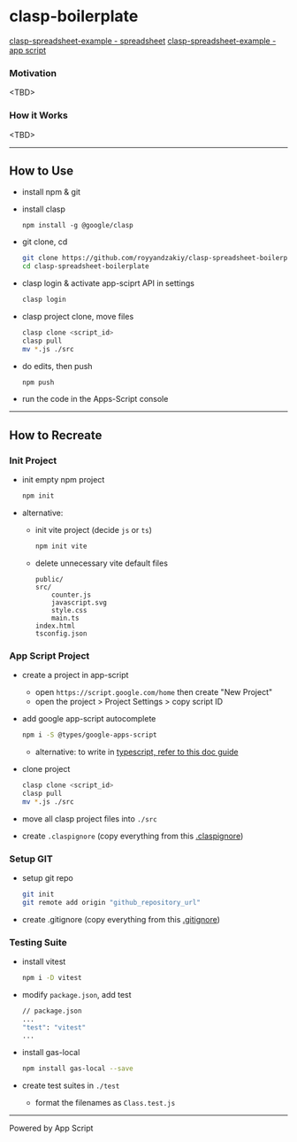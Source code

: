 # clasp-boilerplate

[clasp-spreadsheet-example - spreadsheet](https://docs.google.com/spreadsheets/d/1GrbSH2AoUBIbndqOf6yB3LvCTnx49-3tWq242SZxwdI/edit)
[clasp-spreadsheet-example - app script](https://script.google.com/home/projects/1FghjX0N_4darjheBl-3ZlOVi-MXS4yJWHVKit_3hMPnUD42zI2taKUG_/edit)

### Motivation
\<TBD\>

### How it Works
\<TBD\>

---

## How to Use
- install npm & git
- install clasp

    `npm install -g @google/clasp`

- git clone, cd
    ```bash
    git clone https://github.com/royyandzakiy/clasp-spreadsheet-boilerplate.git
    cd clasp-spreadsheet-boilerplate
    ```

- clasp login & activate app-sciprt API in settings
    ```bash
    clasp login
    ```

- clasp project clone, move files
    ```bash
    clasp clone <script_id>
    clasp pull
    mv *.js ./src
    ```

- do edits, then push
    ```bash
    npm push
    ```

- run the code in the Apps-Script console

---

## How to Recreate
### Init Project
- init empty npm project
    ```bash
    npm init
    ```

- alternative:
    - init vite project (decide `js` or `ts`)
        ```bash
        npm init vite
        ```

    - delete unnecessary vite default files
        ```
        public/
        src/
            counter.js
            javascript.svg
            style.css
            main.ts
        index.html
        tsconfig.json
        ```

### App Script Project
- create a project in app-script
    - open `https://script.google.com/home` then create "New Project"
    - open the project > Project Settings > copy script ID

- add google app-script autocomplete
    ```bash
    npm i -S @types/google-apps-script
    ```

    - alternative: to write in [typescript, refer to this doc guide](https://github.com/google/clasp/blob/master/docs/typescript.md)

- clone project
    ```bash
    clasp clone <script_id>
    clasp pull
    mv *.js ./src
    ```

- move all clasp project files into `./src`
- create `.claspignore` (copy everything from this [.claspignore](./.claspignore))

### Setup GIT
- setup git repo
    ```bash
    git init
    git remote add origin "github_repository_url"
    ```

- create .gitignore (copy everything from this [.gitignore](./.gitignore))

### Testing Suite
- install vitest
    ```bash
    npm i -D vitest
    ```

- modify `package.json`, add test
    ```bash
    // package.json
    ...
    "test": "vitest"
    ...
    ```

- install gas-local
    ```bash
    npm install gas-local --save
    ```

- create test suites in `./test`
    - format the filenames as `Class.test.js`

---

Powered by App Script
